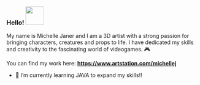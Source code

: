 ### Hello! <img src="https://github.com/MichelleJaner/MichelleJaner/assets/56514863/812fe4ea-5577-4e5d-8c05-edf799403517" width="48">


My name is Michelle Janer and I am a 3D artist with a strong passion for bringing characters, creatures and props to life.
I have dedicated my skills and creativity to the fascinating world of videogames. 🎮

You can find my work here: **https://www.artstation.com/michellej**

- 🌱 I’m currently learning JAVA to expand my skills!!
